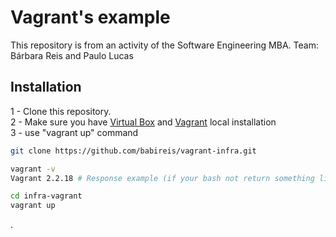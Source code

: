 # Vagrant's example

This repository is from an activity of the Software Engineering MBA.
Team: Bárbara Reis and Paulo Lucas

## Installation

1 - Clone this repository. \
2 - Make sure you have [Virtual Box](https://www.virtualbox.org/wiki/Downloads) and [Vagrant](https://www.vagrantup.com/downloads) local installation \
3 - use "vagrant up" command

```bash
git clone https://github.com/babireis/vagrant-infra.git
```

```bash
vagrant -v 
Vagrant 2.2.18 # Response example (if your bash not return something like this, please install Vagrant)
```

```bash
cd infra-vagrant
vagrant up
```

.